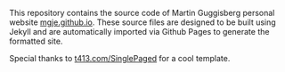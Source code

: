 
This repository contains the source code of Martin Guggisberg personal website [mgje.github.io](https://mgje.github.io). These source files are designed to be built using Jekyll and are automatically imported via Github Pages to generate the formatted site.

Special thanks to [t413.com/SinglePaged](https://t413.com/SinglePaged) for a cool template.

